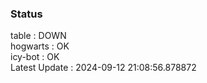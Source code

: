 ### Status


table : DOWN  
hogwarts : OK  
icy-bot : OK  
Latest Update : 2024-09-12 21:08:56.878872
